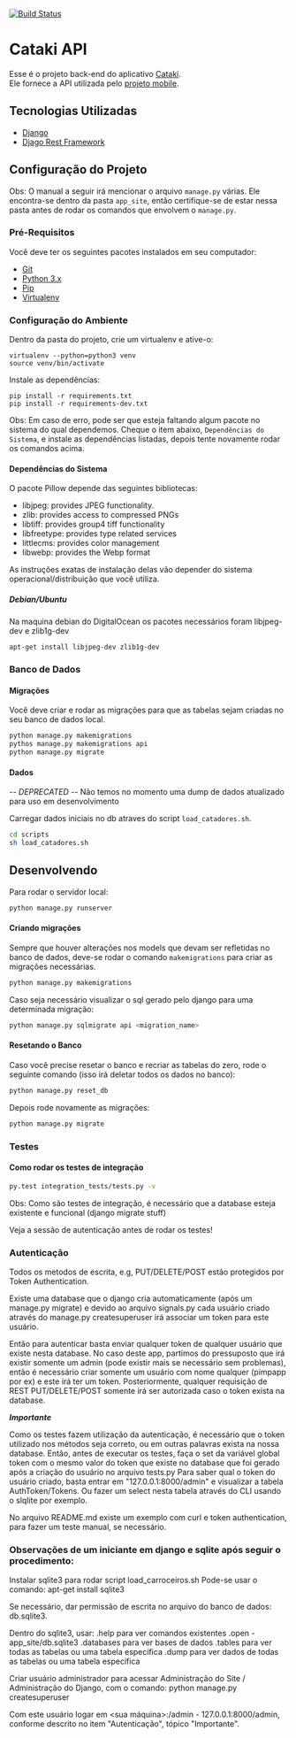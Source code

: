 [![Build Status](https://travis-ci.org/PimpAPP/pimpapp-api.svg?branch=master)](https://travis-ci.org/PimpAPP/pimpapp-api)

# Cataki API

Esse é o projeto back-end do aplicativo [Cataki](http://www.cataki.org).  
Ele fornece a API utilizada pelo [projeto mobile](https://github.com/PimpAPP/pimpapp-mobile).

## Tecnologias Utilizadas

- [Django](https://www.djangoproject.com/)
- [Djago Rest Framework](http://www.django-rest-framework.org/)

## Configuração do Projeto

Obs: O manual a seguir irá mencionar o arquivo `manage.py` várias. Ele encontra-se dentro da pasta `app_site`, então certifique-se de estar nessa pasta antes de rodar os comandos que envolvem o `manage.py`.

### Pré-Requisitos

Você deve ter os seguintes pacotes instalados em seu computador:

- [Git](https://git-scm.com/)
- [Python 3.x](https://www.python.org/downloads/)
- [Pip](https://pip.pypa.io/en/stable/installing/)
- [Virtualenv](https://virtualenv.pypa.io/en/stable/installation/)

### Configuração do Ambiente

Dentro da pasta do projeto, crie um virtualenv e ative-o:

```shell
virtualenv --python=python3 venv
source venv/bin/activate
```

Instale as dependências:
```shell
pip install -r requirements.txt
pip install -r requirements-dev.txt
```

Obs: Em caso de erro, pode ser que esteja faltando algum pacote no sistema do qual dependemos. Cheque o item abaixo, `Dependências do Sistema`, e instale as dependências listadas, depois tente novamente rodar os comandos acima.

#### Dependências do Sistema
O pacote Pillow depende das seguintes bibliotecas:

- libjpeg: provides JPEG functionality.
- zlib: provides access to compressed PNGs
- libtiff: provides group4 tiff functionality
- libfreetype: provides type related services
- littlecms: provides color management
- libwebp: provides the Webp format

As instruções exatas de instalação delas vão depender do sistema operacional/distribuição que você utiliza.

##### Debian/Ubuntu
Na maquina debian do DigitalOcean os pacotes necessários foram libjpeg-dev e zlib1g-dev

```shell
apt-get install libjpeg-dev zlib1g-dev
```

### Banco de Dados

#### Migrações

Você deve criar e rodar as migrações para que as tabelas sejam criadas no seu banco de dados local.

```sh
python manage.py makemigrations
pythos manage.py makemigrations api
python manage.py migrate
```

#### Dados

*-- DEPRECATED --* Não temos no momento uma dump de dados atualizado para uso em desenvolvimento

Carregar dados iniciais no db atraves do script `load_catadores.sh`.

[//]: # (TODO Esse script não existe)

```sh
cd scripts
sh load_catadores.sh
```

[//]: # (TODO Escrever sobre o local_settings.py)

## Desenvolvendo

Para rodar o servidor local:

```sh
python manage.py runserver
```

#### Criando migrações

Sempre que houver alterações nos models que devam ser refletidas no banco de dados, deve-se rodar o comando `makemigrations` para criar as migrações necessárias.

```sh
python manage.py makemigrations
```

Caso seja necessário visualizar o sql gerado pelo django para uma determinada migração:

```sh
python manage.py sqlmigrate api <migration_name>
 ```

#### Resetando o Banco
Caso você precise resetar o banco e recriar as tabelas do zero, rode o seguinte comando (isso irá deletar todos os dados no banco):

```sh
python manage.py reset_db
```

Depois rode novamente as migrações:

```sh
python manage.py migrate
```

### Testes

#### Como rodar os testes de integração

```sh
py.test integration_tests/tests.py -v
```

Obs: Como são testes de integração, é necessário que a database esteja existente e funcional (django migrate stuff)

Veja a sessão de autenticação antes de rodar os testes!

### Autenticação

Todos os metodos de escrita, e.g, PUT/DELETE/POST estão protegidos por Token Authentication.

Existe uma database que o django cria automaticamente (após um manage.py migrate) e devido ao arquivo signals.py cada usuário criado através
do manage.py createsuperuser irá associar um token para este usuário.

Então para autenticar basta enviar qualquer token de qualquer usuário que existe nesta database. No caso deste app, partimos do pressuposto que irá
existir somente um admin (pode existir mais se necessário sem problemas), então é necessário criar somente um usuário com nome qualquer (pimpapp por ex) e este irá ter um token.
Posteriormente, qualquer requisição de REST PUT/DELETE/POST somente irá ser autorizada caso o token exista na database.

***Importante***

Como os testes fazem utilização da autenticação, é necessário que o token utilizado nos métodos seja correto, ou em outras palavras exista na nossa database.
Então, antes de executar os testes, faça o set da variável global token com o mesmo valor do token que existe no database que foi gerado após a criação do usuário no arquivo tests.py
Para saber qual o token do usuário criado, basta entrar em "127.0.0.1:8000/admin" e visualizar a tabela AuthToken/Tokens. Ou fazer um select nesta tabela através do CLI usando o slqlite por exemplo.

No arquivo README.md existe um exemplo com curl e token authentication, para fazer um teste manual, se necessário.

### Observações de um iniciante em django e sqlite após seguir o procedimento:

Instalar sqlite3 para rodar script load_carroceiros.sh
Pode-se usar o comando: apt-get install sqlite3

Se necessário, dar permissão de escrita no arquivo do banco de dados: db.sqlite3.

Dentro do sqlite3, usar:
.help para ver comandos existentes
.open <nome do banco de dados> - app_site/db.sqlite3
.databases para ver bases de dados
.tables <tabela> para ver todas as tabelas ou uma tabela específica
.dump <tabela> para ver dados de todas as tabelas ou uma tabela específica

Criar usuário administrador para acessar Administração do Site / Administração do Django, com o comando:
python manage.py createsuperuser

Com este usuário logar em <sua máquina>:<sua porta>/admin - 127.0.0.1:8000/admin, conforme descrito no item "Autenticação", tópico "Importante".
